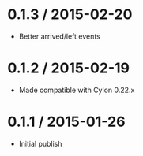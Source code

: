 0.1.3 / 2015-02-20
==================

  * Better arrived/left events

0.1.2 / 2015-02-19
==================

  * Made compatible with Cylon 0.22.x

0.1.1 / 2015-01-26
==================

  * Initial publish
